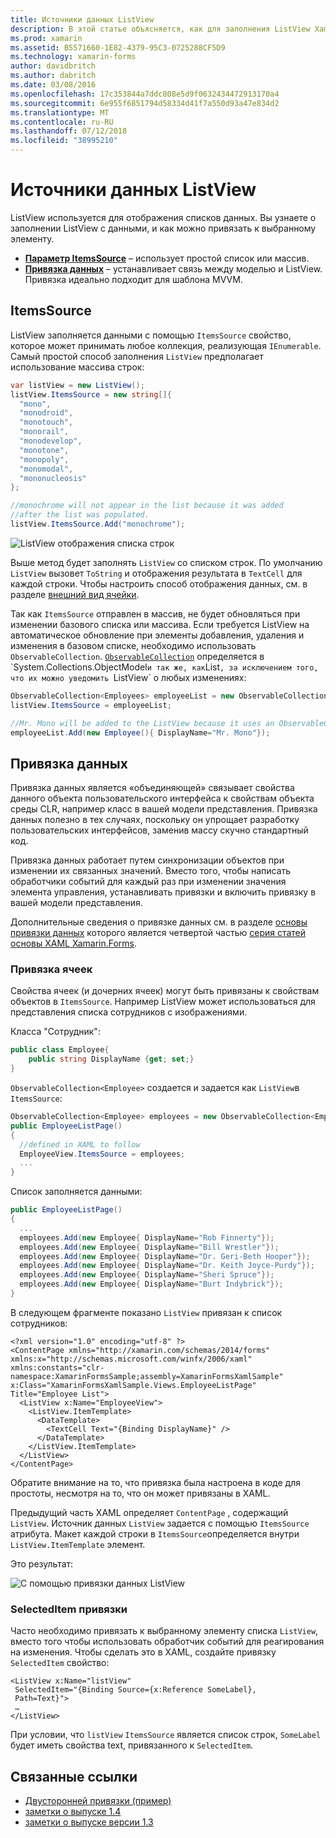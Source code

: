 ```yaml
---
title: Источники данных ListView
description: В этой статье объясняется, как для заполнения ListView Xamarin.Forms с данными и как использовать привязку данных с помощью ListView.
ms.prod: xamarin
ms.assetid: B5571660-1E82-4379-95C3-0725288CF5D9
ms.technology: xamarin-forms
author: davidbritch
ms.author: dabritch
ms.date: 03/08/2016
ms.openlocfilehash: 17c353844a7ddc808e5d9f0632434472913170a4
ms.sourcegitcommit: 6e955f6851794d58334d41f7a550d93a47e834d2
ms.translationtype: MT
ms.contentlocale: ru-RU
ms.lasthandoff: 07/12/2018
ms.locfileid: "38995210"
---
```

# <a name="listview-data-sources"></a>Источники данных ListView

ListView используется для отображения списков данных. Вы узнаете о заполнении ListView с данными, и как можно привязать к выбранному элементу.

- **[Параметр ItemsSource](#ItemsSource)**  &ndash; использует простой список или массив.
- **[Привязка данных](#Data_Binding)**  &ndash; устанавливает связь между моделью и ListView. Привязка идеально подходит для шаблона MVVM.

## <a name="itemssource"></a>ItemsSource
ListView заполняется данными с помощью `ItemsSource` свойство, которое может принимать любое коллекция, реализующая `IEnumerable`. Самый простой способ заполнения `ListView` предполагает использование массива строк:

```csharp
var listView = new ListView();
listView.ItemsSource = new string[]{
  "mono",
  "monodroid",
  "monotouch",
  "monorail",
  "monodevelop",
  "monotone",
  "monopoly",
  "monomodal",
  "mononucleosis"
};

//monochrome will not appear in the list because it was added
//after the list was populated.
listView.ItemsSource.Add("monochrome");
```

![](data-and-databinding-images/itemssource-simple.png "ListView отображения списка строк")

Выше метод будет заполнять `ListView` со списком строк. По умолчанию `ListView` вызовет `ToString` и отображения результата в `TextCell` для каждой строки. Чтобы настроить способ отображения данных, см. в разделе [внешний вид ячейки](~/xamarin-forms/user-interface/listview/customizing-cell-appearance.md).

Так как `ItemsSource` отправлен в массив, не будет обновляться при изменении базового списка или массива. Если требуется ListView на автоматическое обновление при элементы добавления, удаления и изменения в базовом списке, необходимо использовать `ObservableCollection`. [`ObservableCollection`](xref:System.Collections.ObjectModel.ObservableCollection`1) определяется в `System.Collections.ObjectModel` и так же, как `List`, за исключением того, что их можно уведомить `ListView` о любых изменениях:

```csharp
ObservableCollection<Employees> employeeList = new ObservableCollection<Employess>();
listView.ItemsSource = employeeList;

//Mr. Mono will be added to the ListView because it uses an ObservableCollection
employeeList.Add(new Employee(){ DisplayName="Mr. Mono"});
```

<a name="Data_Binding" />

## <a name="data-binding"></a>Привязка данных
Привязка данных является «объединяющей» связывает свойства данного объекта пользовательского интерфейса к свойствам объекта среды CLR, например класс в вашей модели представления. Привязка данных полезно в тех случаях, поскольку он упрощает разработку пользовательских интерфейсов, заменив массу скучно стандартный код.

Привязка данных работает путем синхронизации объектов при изменении их связанных значений. Вместо того, чтобы написать обработчики событий для каждый раз при изменении значения элемента управления, устанавливать привязки и включить привязку в вашей модели представления.

Дополнительные сведения о привязке данных см. в разделе [основы привязки данных](~/xamarin-forms/xaml/xaml-basics/data-binding-basics.md) которого является четвертой частью [серия статей основы XAML Xamarin.Forms](~/xamarin-forms/xaml/xaml-basics/index.md).

### <a name="binding-cells"></a>Привязка ячеек
Свойства ячеек (и дочерних ячеек) могут быть привязаны к свойствам объектов в `ItemsSource`. Например ListView может использоваться для представления списка сотрудников с изображениями.

Класса "Сотрудник":

```csharp
public class Employee{
    public string DisplayName {get; set;}
}
```

`ObservableCollection<Employee>` создается и задается как `ListView`в `ItemsSource`:

```csharp
ObservableCollection<Employee> employees = new ObservableCollection<Employee>();
public EmployeeListPage()
{
  //defined in XAML to follow
  EmployeeView.ItemsSource = employees;
  ...
}
```

Список заполняется данными:

```csharp
public EmployeeListPage()
{
  ...
  employees.Add(new Employee{ DisplayName="Rob Finnerty"});
  employees.Add(new Employee{ DisplayName="Bill Wrestler"});
  employees.Add(new Employee{ DisplayName="Dr. Geri-Beth Hooper"});
  employees.Add(new Employee{ DisplayName="Dr. Keith Joyce-Purdy"});
  employees.Add(new Employee{ DisplayName="Sheri Spruce"});
  employees.Add(new Employee{ DisplayName="Burt Indybrick"});
}
```

В следующем фрагменте показано `ListView` привязан к список сотрудников:

```xaml
<?xml version="1.0" encoding="utf-8" ?>
<ContentPage xmlns="http://xamarin.com/schemas/2014/forms"
xmlns:x="http://schemas.microsoft.com/winfx/2006/xaml"
xmlns:constants="clr-namespace:XamarinFormsSample;assembly=XamarinFormsXamlSample"
x:Class="XamarinFormsXamlSample.Views.EmployeeListPage"
Title="Employee List">
  <ListView x:Name="EmployeeView">
    <ListView.ItemTemplate>
      <DataTemplate>
        <TextCell Text="{Binding DisplayName}" />
      </DataTemplate>
    </ListView.ItemTemplate>
  </ListView>
</ContentPage>
```

Обратите внимание на то, что привязка была настроена в коде для простоты, несмотря на то, что он может привязаны в XAML.

Предыдущий часть XAML определяет `ContentPage` , содержащий `ListView`. Источник данных `ListView` задается с помощью `ItemsSource` атрибута. Макет каждой строки в `ItemsSource`определяется внутри `ListView.ItemTemplate` элемент.

Это результат:

![](data-and-databinding-images/bound-data.png "С помощью привязки данных ListView")

### <a name="binding-selecteditem"></a>SelectedItem привязки

Часто необходимо привязать к выбранному элементу списка `ListView`, вместо того чтобы использовать обработчик событий для реагирования на изменения. Чтобы сделать это в XAML, создайте привязку `SelectedItem` свойство:

```xaml
<ListView x:Name="listView"
 SelectedItem="{Binding Source={x:Reference SomeLabel},
 Path=Text}">
 …
</ListView>
```

При условии, что `listView` `ItemsSource` является список строк, `SomeLabel` будет иметь свойства text, привязанного к `SelectedItem`.



## <a name="related-links"></a>Связанные ссылки

- [Двусторонней привязки (пример)](https://developer.xamarin.com/samples/xamarin-forms/UserInterface/ListView/SwitchEntryTwoBinding)
- [заметки о выпуске 1.4](http://forums.xamarin.com/discussion/35451/xamarin-forms-1-4-0-released/)
- [заметки о выпуске версии 1.3](http://forums.xamarin.com/discussion/29934/xamarin-forms-1-3-0-released/)
